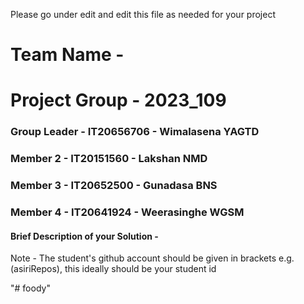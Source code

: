 Please go under edit and edit this file as needed for your project

# Team Name -

# Project Group - 2023_109

### Group Leader - IT20656706 - Wimalasena YAGTD

### Member 2 - IT20151560 - Lakshan NMD

### Member 3 - IT20652500 - Gunadasa BNS

### Member 4 - IT20641924 - Weerasinghe WGSM

#### Brief Description of your Solution -

Note - The student's github account should be given in brackets e.g. (asiriRepos), this ideally should be your student id

"# foody" 
